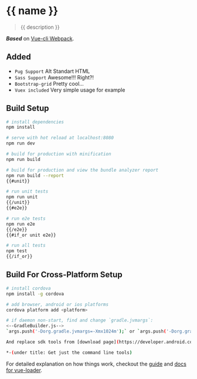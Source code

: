 # {{ name }}

> {{ description }}

***Based*** on [Vue-cli Webpack](http://vuejs-templates.github.io/webpack/).

## Added

- `Pug Support` Alt Standart HTML
- `Sass Support` Awesome!!! Right?!
- `Bootstrap-grid` Pretty cool...
- `Vuex included` Very simple usage for example

## Build Setup

``` bash
# install dependencies
npm install

# serve with hot reload at localhost:8080
npm run dev

# build for production with minification
npm run build

# build for production and view the bundle analyzer report
npm run build --report
{{#unit}}

# run unit tests
npm run unit
{{/unit}}
{{#e2e}}

# run e2e tests
npm run e2e
{{/e2e}}
{{#if_or unit e2e}}

# run all tests
npm test
{{/if_or}}
```
## Build For Cross-Platform Setup

``` bash
# install cordova
npm install -g cordova

# add browser, android or ios platforms
cordova platform add <platform>

# if daemon non-start, find and change `gradle.jvmargs`:
<--GradleBuilder.js-->
`args.push('-Dorg.gradle.jvmargs=-Xmx1024m');` or `args.push('-Dorg.gradle.jvmargs=-Xmx512m');`

And replace sdk tools from [download page](https://developer.android.com/studio/index.html#downloads)* 

*-(under title: Get just the command line tools)
```

For detailed explanation on how things work, checkout the [guide](http://vuejs-templates.github.io/webpack/) and [docs for vue-loader](http://vuejs.github.io/vue-loader).

